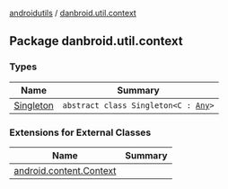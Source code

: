 [androidutils](../index.md) / [danbroid.util.context](./index.md)

## Package danbroid.util.context

### Types

| Name | Summary |
|---|---|
| [Singleton](-singleton/index.md) | `abstract class Singleton<C : `[`Any`](https://kotlinlang.org/api/latest/jvm/stdlib/kotlin/-any/index.html)`>` |

### Extensions for External Classes

| Name | Summary |
|---|---|
| [android.content.Context](android.content.-context/index.md) |  |
